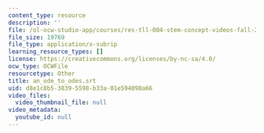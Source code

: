 ```yaml
---
content_type: resource
description: ''
file: /ol-ocw-studio-app/courses/res-tll-004-stem-concept-videos-fall-2013/d8e1c8b538395598b33a01e594098a66_an_ode_to_odes.vtt
file_size: 19769
file_type: application/x-subrip
learning_resource_types: []
license: https://creativecommons.org/licenses/by-nc-sa/4.0/
ocw_type: OCWFile
resourcetype: Other
title: an_ode_to_odes.srt
uid: d8e1c8b5-3839-5598-b33a-01e594098a66
video_files:
  video_thumbnail_file: null
video_metadata:
  youtube_id: null
---
```

